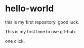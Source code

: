 # hello-world
this is my first repository. good luck.

This is my first time to use git-hub. 

one click.
